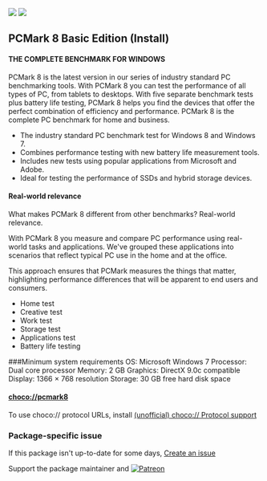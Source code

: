 [![](https://img.shields.io/chocolatey/v/pcmark8?color=green&label=pcmark8)](https://chocolatey.org/packages/pcmark8) [![](https://img.shields.io/chocolatey/dt/pcmark8)](https://chocolatey.org/packages/pcmark8)

## PCMark 8 Basic Edition (Install)

#### THE COMPLETE BENCHMARK FOR WINDOWS

PCMark 8 is the latest version in our series of industry standard PC benchmarking tools. With PCMark 8 you can test the performance of all types of PC, from tablets to desktops. With five separate benchmark tests plus battery life testing, PCMark 8 helps you find the devices that offer the perfect combination of efficiency and performance. PCMark 8 is the complete PC benchmark for home and business.

* The industry standard PC benchmark test for Windows 8 and Windows 7.
* Combines performance testing with new battery life measurement tools.
* Includes new tests using popular applications from Microsoft and Adobe.
* Ideal for testing the performance of SSDs and hybrid storage devices.

#### Real-world relevance
What makes PCMark 8 different from other benchmarks? Real-world relevance.

With PCMark 8 you measure and compare PC performance using real-world tasks and applications. We've grouped these applications into scenarios that reflect typical PC use in the home and at the office.

This approach ensures that PCMark measures the things that matter, highlighting performance differences that will be apparent to end users and consumers.

* Home test
* Creative test
* Work test
* Storage test
* Applications test
* Battery life testing

###Minimum system requirements
OS:	       Microsoft Windows 7
Processor: Dual core processor
Memory:    2 GB
Graphics:  DirectX 9.0c compatible
Display:   1366 × 768 resolution
Storage:   30 GB free hard disk space

#### [choco://pcmark8](choco://pcmark8)
To use choco:// protocol URLs, install [(unofficial) choco:// Protocol support ](https://chocolatey.org/packages/choco-protocol-support)

### Package-specific issue
If this package isn't up-to-date for some days, [Create an issue](https://github.com/tunisiano187/Chocolatey-packages/issues/new/choose)

Support the package maintainer and [![Patreon](https://cdn.jsdelivr.net/gh/tunisiano187/Chocolatey-packages@d15c4e19c709e7148588d4523ffc6dd3cd3c7e5e/icons/patreon.png)](https://www.patreon.com/bePatron?u=39585820)
